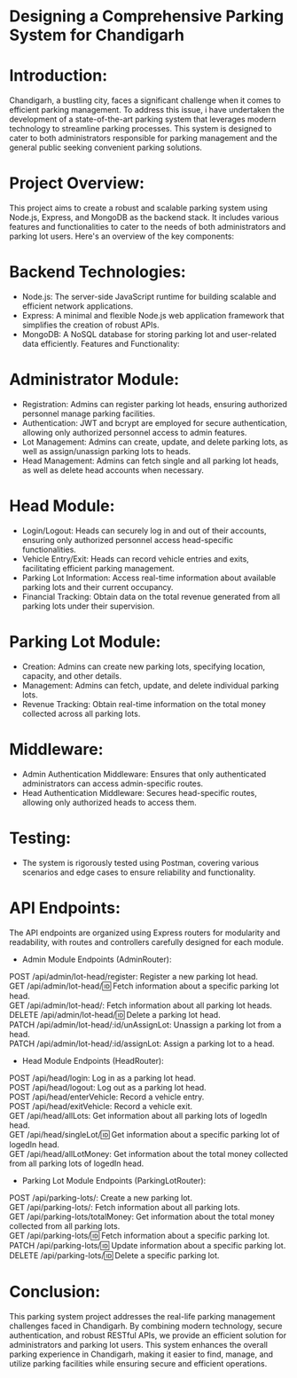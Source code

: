 # Designing a Comprehensive Parking System for Chandigarh

# Introduction:
Chandigarh, a bustling city, faces a significant challenge when it comes to efficient parking management. To address this issue, i have undertaken the development of a state-of-the-art parking system that leverages modern technology to streamline parking processes. This system is designed to cater to both administrators responsible for parking management and the general public seeking convenient parking solutions.

# Project Overview:
This project aims to create a robust and scalable parking system using Node.js, Express, and MongoDB as the backend stack. It includes various features and functionalities to cater to the needs of both administrators and parking lot users. Here's an overview of the key components:

# Backend Technologies:
- Node.js: The server-side JavaScript runtime for building scalable and efficient network applications.
- Express: A minimal and flexible Node.js web application framework that simplifies the creation of robust APIs.
- MongoDB: A NoSQL database for storing parking lot and user-related data efficiently.
Features and Functionality:

# Administrator Module:
- Registration: Admins can register parking lot heads, ensuring authorized personnel manage parking facilities.
- Authentication: JWT and bcrypt are employed for secure authentication, allowing only authorized personnel access to admin features.
- Lot Management: Admins can create, update, and delete parking lots, as well as assign/unassign parking lots to heads.
- Head Management: Admins can fetch single and all parking lot heads, as well as delete head accounts when necessary.

# Head Module:
- Login/Logout: Heads can securely log in and out of their accounts, ensuring only authorized personnel access head-specific functionalities.
- Vehicle Entry/Exit: Heads can record vehicle entries and exits, facilitating efficient parking management.
- Parking Lot Information: Access real-time information about available parking lots and their current occupancy.
- Financial Tracking: Obtain data on the total revenue generated from all parking lots under their supervision.

# Parking Lot Module:
- Creation: Admins can create new parking lots, specifying location, capacity, and other details.
- Management: Admins can fetch, update, and delete individual parking lots.
- Revenue Tracking: Obtain real-time information on the total money collected across all parking lots.

# Middleware:
- Admin Authentication Middleware: Ensures that only authenticated administrators can access admin-specific routes.
- Head Authentication Middleware: Secures head-specific routes, allowing only authorized heads to access them.
  
# Testing:
- The system is rigorously tested using Postman, covering various scenarios and edge cases to ensure reliability and functionality.
  
# API Endpoints:
The API endpoints are organized using Express routers for modularity and readability, with routes and controllers carefully designed for each module.

- Admin Module Endpoints (AdminRouter):<br />

POST /api/admin/lot-head/register: Register a new parking lot head.<br />
GET /api/admin/lot-head/:id: Fetch information about a specific parking lot head.<br />
GET /api/admin/lot-head/: Fetch information about all parking lot heads.<br />
DELETE /api/admin/lot-head/:id: Delete a parking lot head.<br />
PATCH /api/admin/lot-head/:id/unAssignLot: Unassign a parking lot from a head.<br />
PATCH /api/admin/lot-head/:id/assignLot: Assign a parking lot to a head.<br />

- Head Module Endpoints (HeadRouter):<br />

POST /api/head/login: Log in as a parking lot head.<br />
POST /api/head/logout: Log out as a parking lot head.<br />
POST /api/head/enterVehicle: Record a vehicle entry.<br />
POST /api/head/exitVehicle: Record a vehicle exit.<br />
GET /api/head/allLots: Get information about all parking lots of logedIn head.<br />
GET /api/head/singleLot/:id: Get information about a specific parking lot of logedIn head.<br />
GET /api/head/allLotMoney: Get information about the total money collected from all parking lots of logedIn head.<br />

- Parking Lot Module Endpoints (ParkingLotRouter):<br />

POST /api/parking-lots/: Create a new parking lot.<br />
GET /api/parking-lots/: Fetch information about all parking lots.<br />
GET /api/parking-lots/totalMoney: Get information about the total money collected from all parking lots.<br />
GET /api/parking-lots/:id: Fetch information about a specific parking lot.<br />
PATCH /api/parking-lots/:id: Update information about a specific parking lot.<br />
DELETE /api/parking-lots/:id: Delete a specific parking lot.<br />

# Conclusion:
This parking system project addresses the real-life parking management challenges faced in Chandigarh. By combining modern technology, secure authentication, and robust RESTful APIs, we provide an efficient solution for administrators and parking lot users. This system enhances the overall parking experience in Chandigarh, making it easier to find, manage, and utilize parking facilities while ensuring secure and efficient operations.
